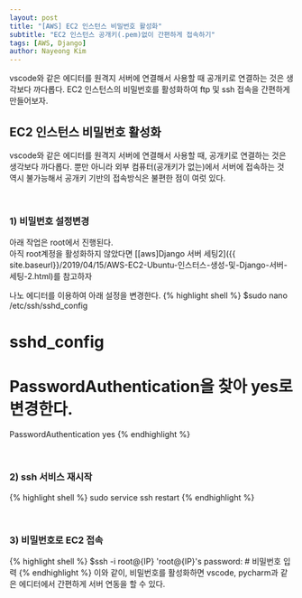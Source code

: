 ```yaml
---
layout: post
title: "[AWS] EC2 인스턴스 비밀번호 활성화"
subtitle: "EC2 인스턴스 공개키(.pem)없이 간편하게 접속하기"
tags: [AWS, Django]
author: Nayeong Kim
---
```

<div id='preview' class='display-none'>
vscode와 같은 에디터를 원격지 서버에 연결해서 사용할 때 공개키로 연결하는 것은 생각보다 까다롭다. EC2 인스턴스의 비밀번호를 활성화하여 ftp 및 ssh 접속을 간편하게 만들어보자.
</div>

## EC2 인스턴스 비밀번호 활성화
vscode와 같은 에디터를 원격지 서버에 연결해서 사용할 때, 공개키로 연결하는 것은 생각보다 까다롭다. 뿐만 아니라 외부 컴퓨터(공개키가 없는)에서 서버에 접속하는 것 역시 불가능해서 공개키 기반의 접속방식은 불편한 점이 여럿 있다. 

<br>

### 1) 비밀번호 설정변경
아래 작업은 root에서 진행된다. 
<br>
아직 root계정을 활성화하지 않았다면 [[aws]Django 서버 세팅2]({{ site.baseurl}}/2019/04/15/AWS-EC2-Ubuntu-인스터스-생성-및-Django-서버-세팅-2.html)를 참고하자

나노 에디터를 이용하여 아래 설정을 변경한다.
{% highlight shell %}
$sudo nano /etc/ssh/sshd_config

# sshd_config
# PasswordAuthentication을 찾아 yes로 변경한다.
PasswordAuthentication yes
{% endhighlight %}

<br>

### 2) ssh 서비스 재시작
{% highlight shell %}
sudo service ssh restart
{% endhighlight %}

<br>

### 3) 비밀번호로 EC2 접속
{% highlight shell %}
$ssh -i root@{IP}
'root@{IP}'s password: # 비밀번호 입력
{% endhighlight %}
이와 같이, 비밀번호를 활성화하면 vscode, pycharm과 같은 에디터에서 간편하게 서버 연동을 할 수 있다.

<br>